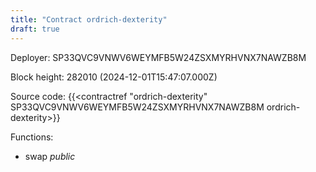 ```yaml
---
title: "Contract ordrich-dexterity"
draft: true
---
```

Deployer: SP33QVC9VNWV6WEYMFB5W24ZSXMYRHVNX7NAWZB8M


 



Block height: 282010 (2024-12-01T15:47:07.000Z)

Source code: {{<contractref "ordrich-dexterity" SP33QVC9VNWV6WEYMFB5W24ZSXMYRHVNX7NAWZB8M ordrich-dexterity>}}

Functions:

* swap _public_
